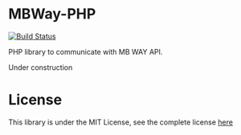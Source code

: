 # MBWay-PHP

[![Build Status](https://travis-ci.org/prbdias/mbway-php.png)](https://travis-ci.org/gordalina/mbway-php)

PHP library to communicate with MB WAY API.

Under construction

# License

This library is under the MIT License, see the complete license [here](LICENSE)
